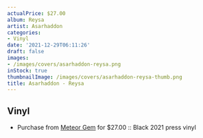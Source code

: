 ```yaml
---
actualPrice: $27.00
album: Reysa
artist: Asarhaddon
categories:
- Vinyl
date: '2021-12-29T06:11:26'
draft: false
images:
- /images/covers/asarhaddon-reysa.png
inStock: true
thumbnailImage: /images/covers/asarhaddon-reysa-thumb.png
title: Asarhaddon - Reysa
---
```


## Vinyl
* Purchase from [Meteor Gem](https://meteor-gem.com/products/asarhaddon-reysa-2xlp-1) for $27.00 :: Black 2021 press vinyl
